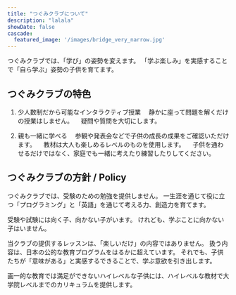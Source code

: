 ```yaml
---
title: "つぐみクラブについて"
description: "lalala"
showDate: false
cascade:
  featured_image: '/images/bridge_very_narrow.jpg'
---
```




つぐみクラブでは、「学び」の姿勢を変えます。
「学ぶ楽しみ」を実感することで「自ら学ぶ」姿勢の子供を育てます。

## つぐみクラブの特色

1. 少人数制だから可能なインタラクティブ授業
　静かに座って問題を解くだけの授業はしません。
　疑問や質問を大切にします。

2. 親も一緒に学べる
　参観や発表会などで子供の成長の成果をご確認いただけます。
　教材は大人も楽しめるレベルのものを使用します。
　子供を通わせるだけではなく、家庭でも一緒に考えたり練習したりしてください。


## つぐみクラブの方針 /  Policy
つぐみクラブでは、受験のための勉強を提供しません。
一生涯を通じて役に立つ「プログラミング」と「英語」を通じて考える力、創造力を育てます。

受験や試験には向く子、向かない子がいます。
けれども、学ぶことに向かない子はいません。

当クラブの提供するレッスンは、「楽しいだけ」の内容ではありません。
扱う内容は、日本の公的な教育プログラムをはるかに超えています。
それでも、子供たちが「意味がある」と実感するできることで、学ぶ意欲を引き出します。

画一的な教育では満足ができないハイレベルな子供には、ハイレベルな教材で大学院レベルまでのカリキュラムを提供します。